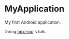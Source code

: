 # MyApplication
My first Android application.

Doing [mixi-inc](http://mixi-inc.github.io/AndroidTraining)'s tuts.
